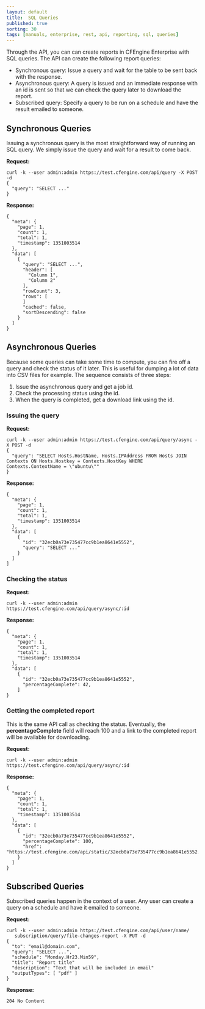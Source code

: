 ```yaml
---
layout: default
title:  SQL Queries
published: true
sorting: 30
tags: [manuals, enterprise, rest, api, reporting, sql, queries]
---
```


Through the API, you can can create reports in CFEngine Enterprise with SQL 
queries. The API can create the following report queries:

-   Synchronous query: Issue a query and wait for the table to
    be sent back with the response.
-   Asynchronous query: A query is issued and an immediate response with an id is sent
    so that we can check the query later to download the report.
-   Subscribed query: Specify a query to be run on a schedule
    and have the result emailed to someone.

## Synchronous Queries

Issuing a synchronous query is the most straightforward way of running
an SQL query. We simply issue the query and wait for a result to come
back.

**Request:**

    curl -k --user admin:admin https://test.cfengine.com/api/query -X POST -d
    {
      "query": "SELECT ..."
    }

**Response:**

    {
      "meta": {
        "page": 1,
        "count": 1,
        "total": 1,
        "timestamp": 1351003514
      },
      "data": [
        {
          "query": "SELECT ...",
          "header": [
            "Column 1",
            "Column 2"
          ],
          "rowCount": 3,
          "rows": [
          ]
          "cached": false,
          "sortDescending": false
        }
      ]
    }

## Asynchronous Queries

Because some queries can take some time to compute, you can 
fire off a query and check the status of it later. This is useful for
dumping a lot of data into CSV files for example. The sequence consists
of three steps:

1.  Issue the asynchronous query and get a job id.
2.  Check the processing status using the id.
3.  When the query is completed, get a download link using the id.

### Issuing the query

**Request:**

    curl -k --user admin:admin https://test.cfengine.com/api/query/async -X POST -d
    {
      "query": "SELECT Hosts.HostName, Hosts.IPAddress FROM Hosts JOIN Contexts ON Hosts.Hostkey = Contexts.HostKey WHERE Contexts.ContextName = \"ubuntu\""
    }

**Response:**

    {
      "meta": {
        "page": 1,
        "count": 1,
        "total": 1,
        "timestamp": 1351003514
      },
      "data": [
        {
          "id": "32ecb0a73e735477cc9b1ea8641e5552",
          "query": "SELECT ..."
        }
      ]
    ]

### Checking the status

**Request:**

    curl -k --user admin:admin https://test.cfengine.com/api/query/async/:id

**Response:**

    {
      "meta": {
        "page": 1,
        "count": 1,
        "total": 1,
        "timestamp": 1351003514
      },
      "data": [
        {
          "id": "32ecb0a73e735477cc9b1ea8641e5552",
          "percentageComplete": 42,
        ]
    }

### Getting the completed report

This is the same API call as checking the status. Eventually, the
**percentageComplete** field will reach 100 and a link to
the completed report will be available for downloading.

**Request:**

    curl -k --user admin:admin https://test.cfengine.com/api/query/async/:id

**Response:**

    {
      "meta": {
        "page": 1,
        "count": 1,
        "total": 1,
        "timestamp": 1351003514
      },
      "data": [
        {
          "id": "32ecb0a73e735477cc9b1ea8641e5552",
          "percentageComplete": 100,
          "href": "https://test.cfengine.com/api/static/32ecb0a73e735477cc9b1ea8641e5552.csv"
        }
      ]
    }

## Subscribed Queries

Subscribed queries happen in the context of a user. Any user can create
a query on a schedule and have it emailed to someone.

**Request:** 

    curl -k --user admin:admin https://test.cfengine.com/api/user/name/
       subscription/query/file-changes-report -X PUT -d
    {
      "to": "email@domain.com",
      "query": "SELECT ...",
      "schedule": "Monday.Hr23.Min59",
      "title": "Report title"
      "description": "Text that will be included in email"
      "outputTypes": [ "pdf" ]
    }

**Response:**

    204 No Content

